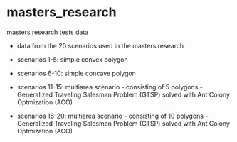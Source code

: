 # masters_research
masters research tests data

- data from the 20 scenarios used in the masters research

- scenarios 1-5: simple convex polygon
- scenarios 6-10: simple concave polygon
- scenarios 11-15: multiarea scenario - consisting of 5 polygons - Generalized Traveling Salesman Problem (GTSP) solved with Ant Colony Optmization (ACO)
- scenarios 16-20: multiarea scenario - consisting of 10 polygons - Generalized Traveling Salesman Problem (GTSP) solved with Ant Colony Optmization (ACO)


